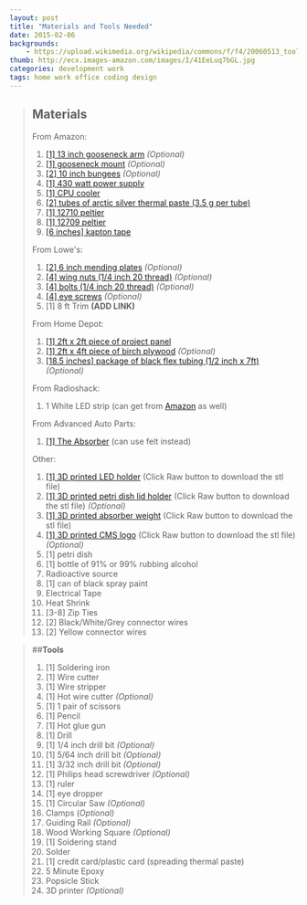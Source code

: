 ```yaml
---
layout: post
title: "Materials and Tools Needed"
date: 2015-02-06
backgrounds:
    - https://upload.wikimedia.org/wikipedia/commons/f/f4/20060513_toolbox.jpg
thumb: http://ecx.images-amazon.com/images/I/41EeLuq7bGL.jpg
categories: development work
tags: home work office coding design
---
```


> ## **Materials**
>
>From Amazon:
>
>1. [[1] 13 inch gooseneck arm](http://www.amazon.com/Stage-Microphone-Gooseneck-Black-13-inch/dp/B00080LUJW/ref=pd_bxgy_267_img_y) *(Optional)*
>2. [[1] gooseneck mount](http://www.amazon.com/Stage-Microphone-Table-Mount-Black/dp/B0002XKYXI/ref=pd_sim_sbs_263_4?ie=UTF8&refRID=1HYM3R44ZJEZTDVE3E4B) *(Optional)*
>3. [[2] 10 inch bungees](http://www.amazon.com/Highland-9050100-Mini-Bungee-Cord/dp/B0002MABXM/ref=sr_1_2?ie=UTF8&qid=1434054501&sr=8-2&keywords=highland+mini+bungee+cord) *(Optional)*
>4. [[1] 430 watt power supply](http://www.amazon.com/EVGA-80PLUS-Certified-ATX12V-100-W1-0430-KR/dp/B00H33SDR4)
>5. [[1] CPU cooler](http://www.amazon.com/Cooler-Master-Hyper-D92-Accelerated/dp/B00NXLYE4G/ref=sr_1_1?ie=UTF8&qid=1434114761&sr=8-1&keywords=Hyper+D92&pebp=1434118558686&perid=2D196C5BB57E49948B87)
>6. [[2] tubes of arctic silver thermal paste (3.5 g per tube)](http://www.amazon.com/Arctic-Silver-Thermal-Compound-Grams/dp/B000OGX5AM/ref=sr_1_1?ie=UTF8&qid=1435084621&sr=8-1&keywords=arctic+silver+thermal+paste&pebp=1435084630049&perid=0Q4TMM3XMTVZX9WDYX9M)
>7. [[1] 12710 peltier](http://www.amazon.com/TEC1-12710-Thermoelectric-Cooler-Peltier-Plate/dp/B00ATWGN9G/ref=sr_1_2?ie=UTF8&qid=1435084739&sr=8-2&keywords=12710+peltier&pebp=1435084773539&perid=063S4VZF7NRGS1FBK1J0)
>8. [[1] 12709 peltier](http://www.amazon.com/Yorktek-Tec1-12709-Thermoelectric-Peltier-138wmax/dp/B007ZKKYZO/ref=sr_1_4?ie=UTF8&qid=1435084878&sr=8-4&keywords=12709+peltier)
>9. [[6 inches] kapton tape](http://www.amazon.com/Mil-Kapton-Tape-Polyimide-Yds/dp/B006ROR6JQ/ref=sr_1_3?ie=UTF8&qid=1435085718&sr=8-3&keywords=kapton+tape)
>
>From Lowe's:
>
>1. [[2] 6 inch mending plates](http://www.lowes.com/pd_64735-1277-220285_0Z2z8vi__?productId=3429136&pl=1&Ntt=hardware+6+inch) *(Optional)*
>2. [[4] wing nuts (1/4 inch 20 thread)](http://www.lowes.com/pd_136135-37672-882028___?productId=3012213&pl=1&Ntt=wing+nut+008236724196) *(Optional)*
>3. [[4] bolts (1/4 inch 20 thread)](http://www.lowes.com/pd_59060-37672-240051_0Z2z8vh__?productId=3058311&pl=1&Ntt=4.5+inch+bolt+1%2F4+20+thread+carriage) *(Optional)*
>4. [[4] eye screws](http://www.lowes.com/pd_58393-37672-605299___?productId=4651509&pl=1&Ntt=58393) *(Optional)*
>5. [1] 8 ft Trim **(ADD LINK)**
>
>From Home Depot:
>
>1. [[1] 2ft x 2ft piece of project panel](http://www.homedepot.com/p/Project-Panels-2-ft-x-2-ft-Project-Panel-PP1/203553730)
>2. [[1] 2ft x 4ft piece of birch plywood](http://www.homedepot.com/p/Project-Panels-1-2-in-x-2-ft-x-4-ft-Birch-Plywood-1503304/205710748) *(Optional)*
>3. [[18.5 inches] package of black flex tubing (1/2 inch x 7ft)](http://www.homedepot.com/p/Gardner-Bender-Flex-Tubing-1-2-FLX-5007T/202905454) *(Optional)*
>
>From Radioshack:
>
>1. 1 White LED strip (can get from [Amazon](http://www.amazon.com/Lampux-Flexible-Lights-Daylight-Waterproof/dp/B00HSF66JO/ref=sr_1_2?ie=UTF8&qid=1436812044&sr=8-2&keywords=White+LED+strip) as well)
>
>From Advanced Auto Parts:
>
>1. [[1] The Absorber](http://shop.advanceautoparts.com/p/the-absorber-pva-drying-towel-27-x-17-51149/6140043-P?searchTerm=the+absorber) (can use felt instead)
>
>Other:
>
>1. [[1] 3D printed LED holder](https://github.com/mattbellis/turn-key-cloud-chamber/blob/master/LEDHolder10.stl) (Click Raw button to download the stl file)
>2. [[1] 3D printed petri dish lid holder](https://github.com/mattbellis/turn-key-cloud-chamber/blob/master/LidHolder2.stl) (Click Raw button to download the stl file) *(Optional)*
>3. [[1] 3D printed absorber weight](https://github.com/mattbellis/turn-key-cloud-chamber/blob/master/weight_for_shammy.stl) (Click Raw button to download the stl file)
>4. [[1] 3D printed CMS logo](https://github.com/mattbellis/turn-key-cloud-chamber/blob/master/cms_logo.stl) (Click Raw button to download the stl file) *(Optional)*
>5. [1] petri dish
>6. [1] bottle of 91% or 99% rubbing alcohol
>7. Radioactive source
>8. [1] can of black spray paint
>9. Electrical Tape
>10. Heat Shrink
>11. [3-8] Zip Ties
>12. [2] Black/White/Grey connector wires
>13. [2] Yellow connector wires

>##**Tools**
>
>1. [1] Soldering iron
>2. [1] Wire cutter
>3. [1] Wire stripper
>4. [1] Hot wire cutter *(Optional)*
>5. [1] 1 pair of scissors
>6. [1] Pencil
>8. [1] Hot glue gun
>9. [1] Drill
>10. [1] 1/4 inch drill bit *(Optional)*
>11. [1] 5/64 inch drill bit *(Optional)*
>12. [1] 3/32 inch drill bit *(Optional)*
>13. [1] Philips head screwdriver *(Optional)*
>14. [1] ruler
>15. [1] eye dropper
>16. [1] Circular Saw *(Optional)*
>17. Clamps (*Optional)*
>18. Guiding Rail *(Optional)*
>19. Wood Working Square *(Optional)*
>20. [1] Soldering stand
>21. Solder
>22. [1] credit card/plastic card (spreading thermal paste)
>23. 5 Minute Epoxy
>24. Popsicle Stick
>25. 3D printer *(Optional)*
